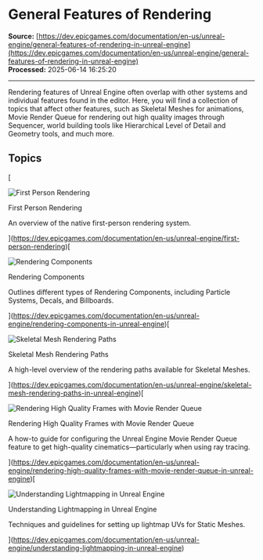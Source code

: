 # General Features of Rendering

**Source:** [https://dev.epicgames.com/documentation/en-us/unreal-engine/general-features-of-rendering-in-unreal-engine](https://dev.epicgames.com/documentation/en-us/unreal-engine/general-features-of-rendering-in-unreal-engine)  
**Processed:** 2025-06-14 16:25:20

---

Rendering features of Unreal Engine often overlap with other systems and individual features found in the editor. Here, you will find a collection of topics that affect other features, such as Skeletal Meshes for animations, Movie Render Queue for rendering out high quality images through Sequencer, world building tools like Hierarchical Level of Detail and Geometry tools, and much more.

## Topics

[

![First Person Rendering](https://dev.epicgames.com/community/api/documentation/image/6c47bd49-a19e-43a3-900f-4e2a5551b92b?resizing_type=fit&width=640&height=640)

First Person Rendering

An overview of the native first-person rendering system.





](https://dev.epicgames.com/documentation/en-us/unreal-engine/first-person-rendering)[

![Rendering Components](https://dev.epicgames.com/community/api/documentation/image/415e059f-e87a-4778-a5b6-b8ec221b08f9?resizing_type=fit&width=640&height=640)

Rendering Components

Outlines different types of Rendering Components, including Particle Systems, Decals, and Billboards.





](https://dev.epicgames.com/documentation/en-us/unreal-engine/rendering-components-in-unreal-engine)[

![Skeletal Mesh Rendering Paths](https://dev.epicgames.com/community/api/documentation/image/e7848583-8f10-4a6e-9a20-85dd7e1ba47b?resizing_type=fit&width=640&height=640)

Skeletal Mesh Rendering Paths

A high-level overview of the rendering paths available for Skeletal Meshes.





](https://dev.epicgames.com/documentation/en-us/unreal-engine/skeletal-mesh-rendering-paths-in-unreal-engine)[

![Rendering High Quality Frames with Movie Render Queue](https://dev.epicgames.com/community/api/documentation/image/cec3f9d9-3ec4-489d-872e-ac96bf416d16?resizing_type=fit&width=640&height=640)

Rendering High Quality Frames with Movie Render Queue

A how-to guide for configuring the Unreal Engine Movie Render Queue feature to get high-quality cinematics—particularly when using ray tracing.





](https://dev.epicgames.com/documentation/en-us/unreal-engine/rendering-high-quality-frames-with-movie-render-queue-in-unreal-engine)[

![Understanding Lightmapping in Unreal Engine](https://dev.epicgames.com/community/api/documentation/image/b154333f-f6ac-475f-a6c8-af1dc94c40ac?resizing_type=fit&width=640&height=640)

Understanding Lightmapping in Unreal Engine

Techniques and guidelines for setting up lightmap UVs for Static Meshes.





](https://dev.epicgames.com/documentation/en-us/unreal-engine/understanding-lightmapping-in-unreal-engine)